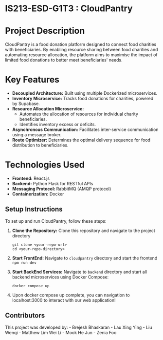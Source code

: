 # IS213-ESD-G1T3 : CloudPantry

# Project Description
CloudPantry is a food donation platform designed to connect food charities with beneficiaries.
By enabling resource sharing between food charities and automating resource allocation,
the platform aims to maximise the impact of limited food donations to better meet beneficiaries' needs.

# Key Features
- **Decoupled Architecture:** Built using multiple Dockerized microservices.
- **Inventory Microservice:** Tracks food donations for charities, powered by Supabase.
- **Resource Allocation Microservice:**
  - Automates the allocation of resources for individual charity beneficiaries.
  - Identifies inventory excess or deficits.
- **Asynchronous Communication:** Facilitates inter-service communication using a message broker.
- **Route Optimizer:** Determines the optimal delivery sequence for food distribution to beneficiaries.

# Technologies Used
- **Frontend:** React.js
- **Backend:** Python Flask for RESTful APIs
- **Messaging Protocol:** RabbitMQ (AMQP protocol)
- **Containerization:** Docker

## Setup Instructions

To set up and run CloudPantry, follow these steps:

1. **Clone the Repository:**
    Clone this repository and navigate to the project directory
    ```
    git clone <your-repo-url>
    cd <your-repo-directory>
    
2.    **Start FrontEnd:**
    Navigate to `cloudpantry` directory and start the frontend
    ```
    npm run dev
    ```

3. **Start BackEnd Services:**
    Navigate to `backend` directory and start all backend microservices using Docker Compose:
    ```
    docker compose up
    ```

4. Upon docker compose up complete, you can navigation to localhost:3000 to interact with our web application!

## Contributors
This project was developed by:
    - Brejesh Bhaskaran
    - Lau Xing Ying
    - Liu Wenqi
    - Matthew Lim Wei Li
    - Mook He Jun
    - Zenia Foo
